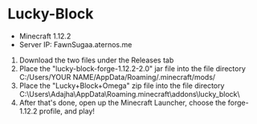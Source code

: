 # Lucky-Block
- Minecraft 1.12.2
- Server IP: FawnSugaa.aternos.me

1. Download the two files under the Releases tab 
2. Place the "lucky-block-forge-1.12.2-2.0" jar file into the file directory C:/Users/YOUR NAME/AppData/Roaming/.minecraft/mods/
3. Place the "Lucky+Block+Omega" zip file into the file directory C:\Users\Adajha\AppData\Roaming\.minecraft\addons\lucky_block\
4. After that's done, open up the Minecraft Launcher, choose the forge-1.12.2 profile, and play!
